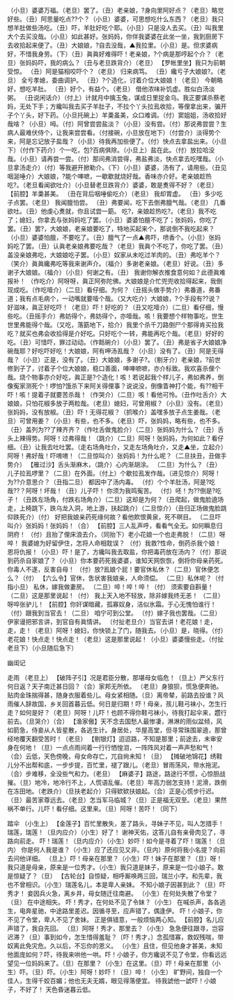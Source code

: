 <!-- { "loadSidebar": true } -->
（小旦）婆婆万福。（老旦）罢了。（丑）老亲娘，?身向里阿好点？（老旦）略觉好些。（丑）阿思量吃点??个？（小旦）婆婆，可思想吃什么东西？（老旦）我只想羊肚做些汤吃。（丑）吓，羊肚好吃个耶。（小旦）只是没人去买。（丑）叫我里大个去买没哉。（小旦）如此甚好。张妈妈，你伴我婆婆在此坐一坐，我到厨房下去收拾起来便了。（丑）大娘娘，?自去没哉，▲我拉里。（小旦）是。但求婆病好，不惜我身劳。（下）（丑）眞眞好难得吓！老亲娘，?个病是那哼起个介？（老旦）张妈妈吓，我的病么？（丑与老旦跌背介）（老旦）
【罗帐里坐】我只为前朝受惊。
（丑）阿是猫相咬吓个？（老旦）
归来病笃。
（丑）纔亏子大娘娘?。（老旦）
全亏孝媳，委曲调护。
（丑）?个造化，讨着介位大娘娘！（老旦）
今朝略好，想吃羊肚。
（丑）好个，有益个。（老旦）
借他浓味补饥虚。胜似白汤淡粥。
（丑说闲话介）（付上）计就月中擒玉兔，谋成日里捉金乌。我正要谋杀蔡老妈，无处下手；方纔叫我去买子羊肚子，不拉个丫头拉厾收拾，等俚拿出来，骗开子个丫头，好下药。（小旦托碗上）羊羮虽美，众口难调。（付）窦姐姐，汤收拾好哉啥？（小旦）呣。（付）阿曾尝尝盐淡？（小旦）没有尝。（付）那说弗尝尝？生病人最难伏侍个，让我来尝尝看。（付接碗，小旦放在地下）（付尝介）淡得势个来，阿是忘记放子盐哉？（小旦）待我再加些便了。（付）快点去拿盐出来。（小旦下）（付作下药介）个一吃，包?百病俱除。（小旦上）盐在此。（付）放拉哈没哉。（小旦）请再尝一尝。（付）那间弗消尝得，弗盐弗淡，快点拿去吃嘿哉。（小旦拿汤走介）（付）等我避开掀勒介。（下）（小旦）婆婆，汤有了，请用些。（丑见咽涎唾介）大娘娘，?能个唓嗻，一歇歇就烧好哉。香味亦介好。老亲娘趁热吃?。（老旦看闻欲吐介）（小旦替老旦跌背介）婆婆，敢是煑得不好？（老旦）
【前腔】羊羮甚美。
（丑在背后咽唾偷吃介）（老旦）
我却胃虚。
（丑）多少吃子点罢。（老旦）
我闻膻怕尝。
（丑）弗要闻，吃下去倒弗膻气哉。（老旦）
几番欲吐。（丑）他虔心煑就，你且试尝一筯。
吃?，亲娘趁热吃?。（老旦）我不吃了；媳妇，你拿去与张妈妈吃了罢。（小旦）婆婆怕膻不吃了；张妈妈，你吃了罢。（丑）罢?，大娘娘，老亲娘要吃了，特地买起来个，那说倒不我吃起来？（小旦）婆婆怕膻，不要吃了。（丑）膻气了一点▲弗吓，喷香个。（小旦）张妈妈吃了罢。（丑）认眞老亲娘弗要吃哉？（老旦）我眞个不吃了，你吃了罢。（丑）盖没亲娘弗吃，大娘娘吃子罢。（小旦）奴家从未吃过羊肉的。（丑）弗吃羊个？（笑介）眞眞纔弗吃等我来谢声介。（福介）多谢老亲娘。（老旦）好说。（丑）多谢子大娘娘。（福介）（小旦）何谢之有。（丑） 
我谢你解衣推食意何如？此德眞难报补！
（作吃介）阿呀呀，眞正阿弥陀佛。大娘娘是介忙兜兜收拾得起来，我倒现成吃。（作吃噎介）（二旦）看仔细。为何？（丑摇头做手势介）弗番道，弗番道；我有点毛病个，一动嘴就要噎个哉。（又大吃介）大娘娘，?个手段有??说？好滋味，眞正好吃吓！（老旦）吓！好吃的？（丑又吃噎介）（二旦）看仔细，慢些吃。（丑摇手介）弗妨得个，弗妨得个，亦噎哉。咳！我要想个样物事吃，世生世里弗能得个哉。（又吃，落筯地下，拾介）我里个杀千刀路倒尸个那得肯买拉我吃？就买也弗会收拾得是介好吃。只好吃个一转，弗能再吃个哉。（老旦）好好的吃。（丑）可惜吓，罪过动动。（作餂碗介）（小旦）罢了。（丑）弗是省子大娘娘净碗哉耶？好吃吓好吃！大娘娘，阿有呷汤厾哉？（小旦）没有了。（丑）阿是无得哉？（小旦）正是，没有了。（丑）大娘娘，多谢子?。（剔牙介）老亲娘，?前世修到子了，讨着子个位大娘娘，稳口善面，唓唓嗻嗻，亦介标致。我欢喜杀俚个哉。烧个物事亦介好吃，眞正是?个造化！咳！若说起我个样儿子，弗如弗养，倒像寃家测死个！啰怕?饿杀下来阿关得俚事？说说没，倒像眚神打个能，有??相干吓！咳！提着子就要苦杀哉！（作哭介）（二旦）咳！看他可怜。（丑作吐舌介）大娘娘，只怕花椒多放子两粒哉。（老旦）媳妇，可曾用椒？（小旦）没有。（老旦）张妈妈，没有放椒。（丑）吓！无得花椒？（抓喉介）盖嘿多放子点生姜哉。（老旦）可曾用姜？（小旦）有些，也不多。（老旦）吓，张妈妈，略有些，也不多。（丑）盖列为??了辣齐齐？（作吐舌做鬼脸介）（二旦）张妈妈为什么？（丑）舌头上辣得势。阿呀！过弗得哉！（跳介）（二旦）阿呀！张妈妈，为何如此？看仔细。（丑）让我去吐吐罢。（走右场角吐介，又走左场角吐介，又走▲坐，立起介）阿呀！弗好哉！吓唷唷！（二旦惊叫介）张妈妈！为什么呢？（二旦扶丑，丑做手势介）
【雁过沙】舌头渐麻木，（跳介）心内渐胡涂。
（二旦）为什么？（丑）儿子拉厾啰里？（二旦）在外面。（付上）个歇拉厾发作哉。（进见惊介）阿呀！为??介意思介？（丑指二旦）
都因中了汤内毒。
（付）个个羊肚汤，阿是?吃哉??？阿呀！坏哉！（丑）儿子吓！
你须为我鸣寃苦。
（付）呸！为??倒是?吃子！（丑跌左场角，付跌右场角介）（二旦）这却是为何？（丑爬起，做鬼脸遶场走，上椅跳下，跌乌龙入洞，地上游，扶起跳介）（二旦惊介）（丑归正场做鬼脸跳仰跌死介）（付）
好把我娘亲药死缘何故？看他飮恨黄泉，死不暝目。
（二旦吓叫介）张妈妈！张妈妈！（合）
【前腔】三人乱声呼，看看气全无。如何瞬息归阴府！
（付）且抬了俚床浪去介。（同抬下）老小花娘一个也走弗脱！（二旦）呀啐！
我婆媳为好留伊住，怎将人命相耽误？
（付）我救?性命，倒药杀我个娘！恩将仇报！（小旦）吓！是了，方纔叫我去取盐，你把毒药放在汤内？（付）那说到药杀自家娘了？（小旦）你本要药死我婆婆，谁知天网恢恢，倒将你母亲药死。
你毒人不遂，反害自母！
（付）放?厾娘个屁！要官休私休？（二旦）官休便怎么？（付）
【六么令】官休，吿状害我娘亲，人命须偿。
（二旦）私休呢？（付指小旦）
私休，嫁我做妻房。
（二旦）啐！啐！啐！（付）
须索要自斟量！
（二旦）这是那里说起！（付）
我上天入地不轻放，除非嫁我终无恙！
（二旦）呀啐张驴儿！
【前腔】你奸谋暗藏，孤寡奴身，洁似氷霜。于心无愧怕谁行！
（付）跟我到当官去！（二旦）
咱宁可到公堂。
（付）嫁子我也罢哉。（二旦）
伊家谩把邪言讲，到官自有眞情讲。
（付扯老旦介）当官去讲！老花娘！走，走，走！（老旦）阿呀！媳妇，你快锁上了门，随我去。（小旦）是，晓得。（付）老花娘！快点走！快点走！（老旦）这是那里说起！（小旦）婆婆慢些走。（付扯老旦下）（小旦随后急下）
 
幽闺记
 
走雨
（老旦上）
【破阵子引】况是君臣分散，那堪母女临危！（旦上）严父东行何日返？天子南迁甚日回？（合）家邦无所依。
（老旦）身狼狈，慌急便奔驰。贴肉金珠揣得甚，随身衣服着些儿。母女紧相随。（旦）离帝辇，前路去投谁？风雨催人辞故国，乡关回首暮云低。何日是归期！吓！母亲，孩儿鞋弓袜小，怎生行走？如何是好？（老旦）阿呀！儿吓！也顾不得你鞋弓袜小，待我打起伞来，趱行前去。（旦哭介）（合）
【渔家傲】天不念去国愁人最惨凄，淋淋的雨似盆倾，风如箭急，侍妾从人皆星散，各逃生计。身居处，华屋高堂，但寻常珠围翠遶，那曾经地覆天翻受苦时！（老旦）
【剔银灯】迢迢路，不知是那里；前途去，未审安身在何地！（旦）一点点雨间着一行行恓惶泪，一阵阵风对着一声声愁和气！（合）云低，天色傍晚，母女命存亡，兀自尙未知！（旦）
【摊破地锦花】绣鞋儿分不出帮和底，一步步提，百忙里，褪了跟儿。（老旦）冒雨荡风，带水拖泥。（合）步难移，全没些气和力。（老旦）
【麻婆子】路途，路途行不惯，心惊胆战摧。（旦）地冷，地冷行不上，人慌语乱催。（老旦）年高力弱怎支持！泥滑，跌倒在冻田地。（老跌介）（旦扶老起介）只得欵欵扶娘起。（合）正是心慌步行迟。
（旦）最苦家尊远去。（老旦）怎当军马临城？（旦）正是福无双至。（老旦）果然祸不单行。儿吓！看仔细。这里来。（旦）阿呀！苦吓！（同下）
 
踏伞
（小生上）
【金莲子】百忙里散失，差了路头，寻妹子不见，叫人怎措手！
瑞莲，瑞莲！（旦内应介）（小生）好了！
谢神天佑，这答儿自有亲骨肉见了，寻路向前走。
吓！瑞莲！（旦内应介）（小生）妙吓！如今是寻着了吓！瑞莲！（旦内）
你是何人我是谁？（小生）应了还应见又非。（旦内）原何将我小名提？向前去问他详细。
（旦上）吓！母亲在那里？（小生）吓！妹子在那里？（旦）呀！我只道是母亲，原来是一位秀才。（小生）我只道是妹子，原来是一位小娘子。敢是惊疑了？（旦）
【古轮台】自惊疑，相呼厮唤两三回，瑞兰小字。和先辈，我也不曾相识。（小生）瑞莲名儿，本是卑人亲妹。
不知小娘子因甚到此？（旦）吓秀才！
妾因兵火急，离乡井，母女随迁往南避。
（小生）在何处失散了令堂？（旦）
在中途相失。
吓！秀才，在何处不见了令妹？（小生）
在喊杀声，各各逃生，电奔星驰，中途路里差迟。因循寻至，应声错了，偶逢伊。
吓！小娘子，你不见了令堂，卑人不见了舍妹。
正是俱错意，一般烦恼两心知。
【前腔】名儿应声错了，我自先回。
（旦）阿呀！秀才，那里去？（小生）
急急便往跟寻，岂容迟滞？（旦）事到如今，怎生惜得羞耻？〔吓！秀才，〕念孤惜寡，救奴残喘，带奴离此免灾危。久以后，不忘你的恩义。
（小生）且住，但见他身才甚美，未知他面庞如何？吓，待我来哄他一哄。吓！小娘子，你方纔说不见了令堂，你看远远望见一位妈妈来了。（旦）在那里？（小生）在这里。（旦）吓！母亲在那里（小生）吓。（旦）吓。（小生）阿呀！妙吓！（旦）啐！（小生）
旷野间，独自一个佳人，生得千姣百媚；他也无夫无婿，眼见得落便宜。
待我諕他一諕吓！小娘子，不好了！
天色昏迷暮云低。
